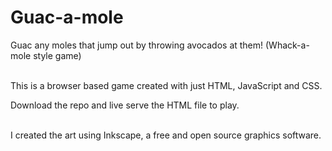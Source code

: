 # Guac-a-mole
Guac any moles that jump out by throwing avocados at them! (Whack-a-mole style game)

<br>
This is a browser based game created with just HTML, JavaScript and CSS.

Download the repo and live serve the HTML file to play.

<br>
I created the art using Inkscape, a free and open source graphics software.
